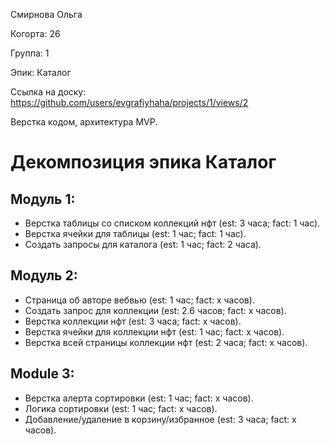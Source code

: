Смирнова Ольга

Когорта: 26

Группа: 1

Эпик: Каталог

Ссылка на доску: https://github.com/users/evgrafiyhaha/projects/1/views/2

Верстка кодом, архитектура MVP.

# Декомпозиция эпика Каталог

## Модуль 1:

- Верстка таблицы со списком коллекций нфт (est: 3 часа; fact: 1 час).
- Верстка ячейки для таблицы (est: 1 час; fact: 1 час).
- Создать запросы для каталога (est: 1 час; fact: 2 часа).

## Модуль 2:
- Страница об авторе вебвью (est: 1 час; fact: x часов).
- Создать запрос для коллекции (est: 2.6 часов; fact: x часов).
- Верстка коллекции нфт (est: 3 часа; fact: x часов).
- Верстка ячейки для коллекции нфт (est: 1 час; fact: x часов).
- Верстка всей страницы коллекции нфт (est: 2 часа; fact: x часов).


## Module 3:
- Верстка алерта сортировки (est: 1 час; fact: x часов).
- Логика сортировки (est: 1 час; fact: x часов).
- Добавление/удаление в корзину/избранное (est: 3 часа; fact: x часов).
